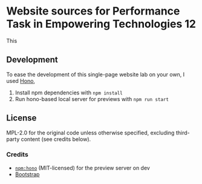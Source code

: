# Website sources for Performance Task in Empowering Technologies 12

This

## Development

To ease the development of this single-page website lab on your own, I used [Hono](https://hono.dev),


1. Install npm dependencies with `npm install`
2. Run hono-based local server for previews with `npm run start`

## License

MPL-2.0 for the original code unless otherwise specified, excluding third-party content (see credits below).

### Credits

* [`npm:hono`](https://npmjs.com/package/hono) (MIT-licensed) for the preview server on dev
* [Bootstrap]()
